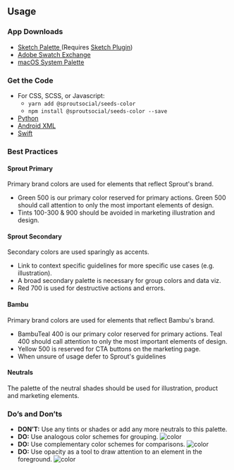 ## Usage

### App Downloads

- <a href="{{{siteUrl}}}/downloads/seeds-color.{{version}}.sketchpalette" download>Sketch Palette </a>(Requires <a href="https://github.com/andrewfiorillo/sketch-palettes">Sketch Plugin</a>) 
- <a href="{{{siteUrl}}}/downloads/seeds-color.{{version}}.ase" download>Adobe Swatch Exchange</a>
- <a href="{{{siteUrl}}}/downloads/seeds-color.{{version}}.clr" download>macOS System Palette</a>

### Get the Code

- For CSS, SCSS, or Javascript:
    - `yarn add @sproutsocial/seeds-color`
    - `npm install @sproutsocial/seeds-color --save`
- <a href="{{{siteUrl}}}/downloads/seeds_color.py" download>Python</a>
- <a href="{{{siteUrl}}}/downloads/seeds_color.xml" download>Android XML</a>
- <a href="{{{siteUrl}}}/downloads/UIColor+SeedsColor.swift" download>Swift</a>


### Best Practices

#### Sprout Primary
Primary brand colors are used for elements that reflect Sprout's brand.

- Green 500 is our primary color reserved for primary actions. Green
 500 should call attention to only the most important elements of
 design.
- Tints 100-300 &amp; 900 should be avoided in marketing illustration and design.

#### Sprout Secondary
Secondary colors are used sparingly as accents.

- Link to context specific guidelines for more specific use cases (e.g. illustration).
- A broad secondary palette is necessary for group colors and data viz.
- Red 700 is used for destructive actions and errors.

#### Bambu
Primary brand colors are used for elements that reflect Bambu's brand. 

- BambuTeal 400 is our primary color reserved for primary actions. Teal 400 should call attention to only the most important elements of design. 
- Yellow 500 is reserved for CTA buttons on the marketing page.
- When unsure of usage defer to Sprout's guidelines

#### Neutrals
The palette of the neutral shades should be used for illustration, product and marketing elements.

### Do’s and Don’ts

- **DON’T:** Use any tints or shades or add any more neutrals to this palette.
- **DO:** Use analogous color schemes for grouping.
    ![color]({{{siteUrl}}}/assets/SEEDS-Color-Analogous.svg)
- **DO:** Use complementary color schemes for comparisons.
    ![color]({{{siteUrl}}}/assets/SEEDS-Color-Complementory.svg)
- **DO:** Use opacity as a tool to draw attention to an element in the foreground.
    ![color]({{{siteUrl}}}/assets/SEEDS-Color-Opacity.svg)
